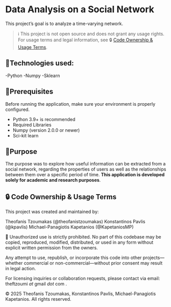 # Data Analysis on a Social Network
This project’s goal is to analyze a time-varying network.
> ℹ️ This project is not open source and does not grant any usage rights.
> For usage terms and legal information, see 🔒 [Code Ownership & Usage Terms](#-code-ownership--usage-terms).


## 🧠Technologies used:
-Python
-Numpy
-Sklearn

## 🧰Prerequisites

Before running the application, make sure your environment is properly configured.
 - Python 3.9+ is recommended
 - Required Libraries
 - Numpy (version 2.0.0 or newer)
 - Sci-kit learn


## 🎯Purpose
The purpose was to explore how useful information can be extracted from a social network, regarding the properties of users as well as the relationships between them over a specific period of time. **This application is developed solely for academic and research purposes**.


## 🔒 Code Ownership & Usage Terms
This project was created and maintained by:

Theofanis Tzoumakas (@theofanistzoumakas)
Konstantinos Pavlis (@kpavlis)
Michael-Panagiotis Kapetanios (@KapetaniosMP)

🚫 Unauthorized use is strictly prohibited.
No part of this codebase may be copied, reproduced, modified, distributed, or used in any form without explicit written permission from the owners.

Any attempt to use, republish, or incorporate this code into other projects—whether commercial or non-commercial—without prior consent may result in legal action.

For licensing inquiries or collaboration requests, please contact via email: theftzoumi _at_ gmail _dot_ com .

© 2025 Theofanis Tzoumakas, Konstantinos Pavlis, Michael-Panagiotis Kapetanios. All rights reserved.
